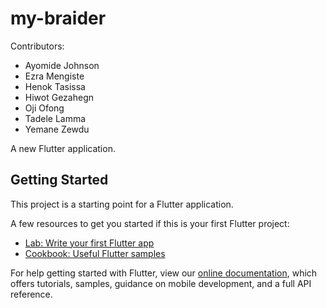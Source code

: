 # my-braider

Contributors:
  
   * Ayomide Johnson
   * Ezra Mengiste
   * Henok Tasissa
   * Hiwot Gezahegn
   * Oji Ofong
   * Tadele Lamma
   * Yemane Zewdu


A new Flutter application.

## Getting Started

This project is a starting point for a Flutter application.

A few resources to get you started if this is your first Flutter project:

- [Lab: Write your first Flutter app](https://flutter.io/docs/get-started/codelab)
- [Cookbook: Useful Flutter samples](https://flutter.io/docs/cookbook)

For help getting started with Flutter, view our 
[online documentation](https://flutter.io/docs), which offers tutorials, 
samples, guidance on mobile development, and a full API reference.

